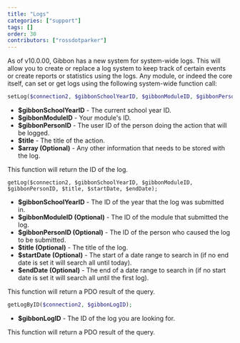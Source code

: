 ```yaml
---
title: "Logs"
categories: ["support"]
tags: []
order: 30
contributors: ["rossdotparker"]
---
```


As of v10.0.00, Gibbon has a new system for system-wide logs. This will allow you to create or replace a log system to keep track of certain events or create reports or statistics using the logs. Any module, or indeed the core itself, can set or get logs using the following system-wide function call:

```php
setLog($connection2, $gibbonSchoolYearID, $gibbonModuleID, $gibbonPersonID, $title, $array);
```

*   **$gibbonSchoolYearID** - The current school year ID.
*   **$gibbonModuleID** - Your module's ID.
*   **$gibbonPersonID** - The user ID of the person doing the action that will be logged.
*   **$title** - The title of the action.
*   **$array (Optional)** - Any other information that needs to be stored with the log.

This function will return the ID of the log.

```
getLog($connection2, $gibbonSchoolYearID, $gibbonModuleID, $gibbonPersonID, $title, $startDate, $endDate);
```

*   **$gibbonSchoolYearID** - The ID of the year that the log was submitted in.
*   **$gibbonModuleID (Optional)** - The ID of the module that submitted the log.
*   **$gibbonPersonID (Optional)** - The ID of the person who caused the log to be submitted.
*   **$title (Optional)** - The title of the log.
*   **$startDate (Optional)** - The start of a date range to search in (if no end date is set it will search all until today).
*   **$endDate (Optional)** - The end of a date range to search in (if no start date is set it will search all until the first log).

This function will return a PDO result of the query.

```php
getLogByID($connection2, $gibbonLogID);
```

*   **$gibbonLogID** - The ID of the log you are looking for.

This function will return a PDO result of the query.

